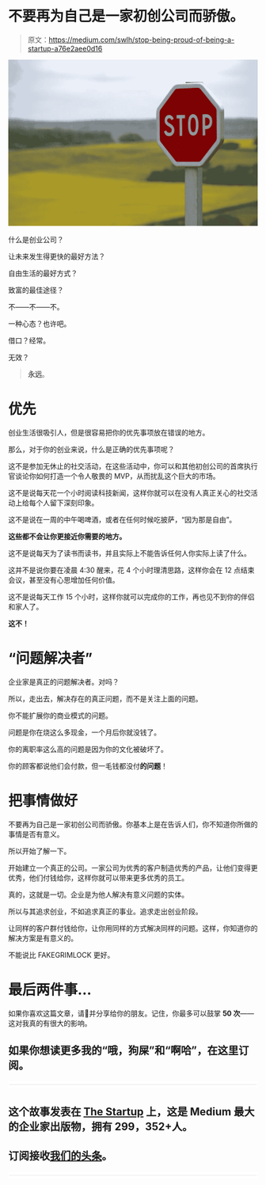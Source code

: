 # 不要再为自己是一家初创公司而骄傲。

> 原文：<https://medium.com/swlh/stop-being-proud-of-being-a-startup-a76e2aee0d16>

![](img/2a2547fe5e950c453e0a0fbb1c2ce806.png)

什么是创业公司？

让未来发生得更快的最好方法？

自由生活的最好方式？

致富的最佳途径？

不——不——不。

一种心态？也许吧。

借口？经常。

无效？

> **永远**。

# 优先

创业生活很吸引人，但是很容易把你的优先事项放在错误的地方。

那么，对于你的创业来说，什么是正确的优先事项呢？

这不是参加无休止的社交活动，在这些活动中，你可以和其他初创公司的首席执行官谈论你如何打造一个令人敬畏的 MVP，从而扰乱这个巨大的市场。

这不是说每天花一个小时阅读科技新闻，这样你就可以在没有人真正关心的社交活动上给每个人留下深刻印象。

这不是说在一周的中午喝啤酒，或者在任何时候吃披萨，“因为那是自由”。

**这些都不会让你更接近你需要的地方。**

这不是说每天为了读书而读书，并且实际上不能告诉任何人你实际上读了什么。

这并不是说你要在凌晨 4:30 醒来，花 4 个小时理清思路，这样你会在 12 点结束会议，甚至没有心思增加任何价值。

这不是说每天工作 15 个小时，这样你就可以完成你的工作，再也见不到你的伴侣和家人了。

**这不！**

# “问题解决者”

企业家是真正的问题解决者。对吗？

所以，走出去，解决存在的真正问题，而不是关注上面的问题。

你不能扩展你的商业模式的问题。

问题是你在烧这么多现金，一个月后你就没钱了。

你的离职率这么高的问题是因为你的文化被破坏了。

你的顾客都说他们会付款，但一毛钱都没付**的问题**！

# 把事情做好

不要再为自己是一家初创公司而骄傲。你基本上是在告诉人们，你不知道你所做的事情是否有意义。

所以开始了解一下。

开始建立一个真正的公司。一家公司为优秀的客户制造优秀的产品，让他们变得更优秀，他们付钱给你，这样你就可以带来更多优秀的员工。

真的，这就是一切。企业是为他人解决有意义问题的实体。

所以与其追求创业，不如追求真正的事业。追求走出创业阶段。

让同样的客户群付钱给你，让你用同样的方式解决同样的问题。这样，你知道你的解决方案是有意义的。

不能说比 FAKEGRIMLOCK 更好。

# 最后两件事…

如果你喜欢这篇文章，请👏并分享给你的朋友。记住，你最多可以鼓掌 **50 次**——这对我真的有很大的影响。

## 如果你想读更多我的“哦，狗屎”和“啊哈”，在这里订阅。

![](img/731acf26f5d44fdc58d99a6388fe935d.png)

## 这个故事发表在 [The Startup](https://medium.com/swlh) 上，这是 Medium 最大的企业家出版物，拥有 299，352+人。

## 订阅接收[我们的头条](http://growthsupply.com/the-startup-newsletter/)。

![](img/731acf26f5d44fdc58d99a6388fe935d.png)